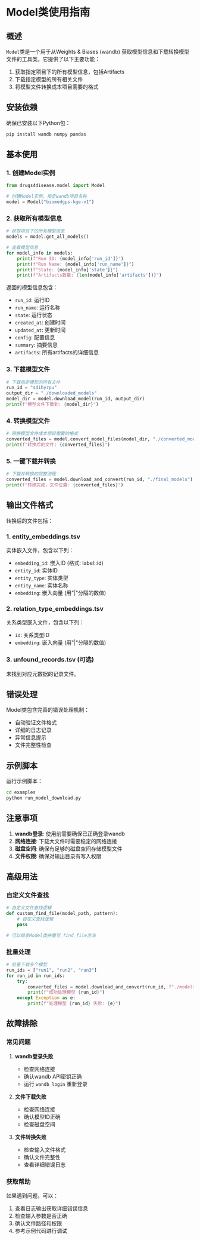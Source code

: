 # Model类使用指南

## 概述

`Model`类是一个用于从Weights & Biases (wandb) 获取模型信息和下载转换模型文件的工具类。它提供了以下主要功能：

1. 获取指定项目下的所有模型信息，包括Artifacts
2. 下载指定模型的所有相关文件
3. 将模型文件转换成本项目需要的格式

## 安装依赖

确保已安装以下Python包：

```bash
pip install wandb numpy pandas
```

## 基本使用

### 1. 创建Model实例

```python
from drugs4disease.model import Model

# 创建Model实例，指定wandb项目名称
model = Model("biomedgps-kge-v1")
```

### 2. 获取所有模型信息

```python
# 获取项目下的所有模型信息
models = model.get_all_models()

# 查看模型信息
for model_info in models:
    print(f"Run ID: {model_info['run_id']}")
    print(f"Run Name: {model_info['run_name']}")
    print(f"State: {model_info['state']}")
    print(f"Artifacts数量: {len(model_info['artifacts'])}")
```

返回的模型信息包含：
- `run_id`: 运行ID
- `run_name`: 运行名称
- `state`: 运行状态
- `created_at`: 创建时间
- `updated_at`: 更新时间
- `config`: 配置信息
- `summary`: 摘要信息
- `artifacts`: 所有artifacts的详细信息

### 3. 下载模型文件

```python
# 下载指定模型的所有文件
run_id = "sdihyrpu"
output_dir = "./downloaded_models"
model_dir = model.download_model(run_id, output_dir)
print(f"模型文件下载到: {model_dir}")
```

### 4. 转换模型文件

```python
# 转换模型文件成本项目需要的格式
converted_files = model.convert_model_files(model_dir, "./converted_models")
print(f"转换后的文件: {converted_files}")
```

### 5. 一键下载并转换

```python
# 下载并转换的完整流程
converted_files = model.download_and_convert(run_id, "./final_models")
print(f"转换完成，文件位置: {converted_files}")
```

## 输出文件格式

转换后的文件包括：

### 1. entity_embeddings.tsv
实体嵌入文件，包含以下列：
- `embedding_id`: 嵌入ID (格式: label::id)
- `entity_id`: 实体ID
- `entity_type`: 实体类型
- `entity_name`: 实体名称
- `embedding`: 嵌入向量 (用"|"分隔的数值)

### 2. relation_type_embeddings.tsv
关系类型嵌入文件，包含以下列：
- `id`: 关系类型ID
- `embedding`: 嵌入向量 (用"|"分隔的数值)

### 3. unfound_records.tsv (可选)
未找到对应元数据的记录文件。

## 错误处理

Model类包含完善的错误处理机制：

- 自动验证文件格式
- 详细的日志记录
- 异常信息提示
- 文件完整性检查

## 示例脚本

运行示例脚本：

```bash
cd examples
python run_model_download.py
```

## 注意事项

1. **wandb登录**: 使用前需要确保已正确登录wandb
2. **网络连接**: 下载大文件时需要稳定的网络连接
3. **磁盘空间**: 确保有足够的磁盘空间存储模型文件
4. **文件权限**: 确保对输出目录有写入权限

## 高级用法

### 自定义文件查找

```python
# 自定义文件查找逻辑
def custom_find_file(model_path, pattern):
    # 自定义查找逻辑
    pass

# 可以继承Model类并重写_find_file方法
```

### 批量处理

```python
# 批量下载多个模型
run_ids = ["run1", "run2", "run3"]
for run_id in run_ids:
    try:
        converted_files = model.download_and_convert(run_id, f"./models/{run_id}")
        print(f"成功处理模型 {run_id}")
    except Exception as e:
        print(f"处理模型 {run_id} 失败: {e}")
```

## 故障排除

### 常见问题

1. **wandb登录失败**
   - 检查网络连接
   - 确认wandb API密钥正确
   - 运行 `wandb login` 重新登录

2. **文件下载失败**
   - 检查网络连接
   - 确认模型ID正确
   - 检查磁盘空间

3. **文件转换失败**
   - 检查输入文件格式
   - 确认文件完整性
   - 查看详细错误日志

### 获取帮助

如果遇到问题，可以：

1. 查看日志输出获取详细错误信息
2. 检查输入参数是否正确
3. 确认文件路径和权限
4. 参考示例代码进行调试 